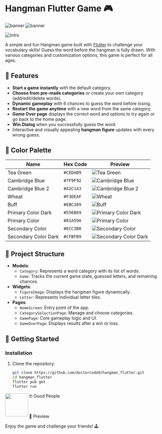 # Hangman Flutter Game 🎮


![banner](https://github.com/user-attachments/assets/31f0895f-c076-4412-bb60-08c2adc03dc3) ![banner](https://github.com/user-attachments/assets/fddd77f6-1528-4ff6-a35c-d58f8abc1186)

![intro](https://github.com/user-attachments/assets/22f243cd-6db9-45ea-9fa7-9aa8f62ba9b0)


A simple and fun Hangman game built with [Flutter](https://flutter.dev/) to challenge your vocabulary skills! Guess the word before the hangman is fully drawn. With various categories and customization options, this game is perfect for all ages.

## 🌟 Features
- **Start a game instantly** with the default category.
- **Choose from pre-made categories** or create your own category (add/edit/delete words).
- **Dynamic gameplay** with 6 chances to guess the word before losing.
- **Restart the game anytime** with a new word from the same category.
- **Game Over page** displays the correct word and options to try again or go back to the home page.
- **Win Dialog** when you successfully guess the word.
- Interactive and visually appealing **hangman figure** updates with every wrong guess.

## 🎨 Color Palette

| Name                   | Hex Code     | Preview                  |
|------------------------|--------------|--------------------------|
| Tea Green              | `#CEDAB9`    | ![Tea Green](https://via.placeholder.com/100x100/CEDAB9?text=+) |
| Cambridge Blue         | `#7F9F92`    | ![Cambridge Blue](https://via.placeholder.com/100x100/7F9F92?text=+) |
| Cambridge Blue 2       | `#A2C1A3`    | ![Cambridge Blue 2](https://via.placeholder.com/100x100/A2C1A3?text=+) |
| Wheat                  | `#F3DEAF`    | ![Wheat](https://via.placeholder.com/100x100/F3DEAF?text=+) |
| Buff                   | `#EBC389`    | ![Buff](https://via.placeholder.com/100x100/EBC389?text=+) |
| Primary Color Dark     | `#556869`    | ![Primary Color Dark](https://via.placeholder.com/100x100/556869?text=+) |
| Primary Color          | `#81A59A`    | ![Primary Color](https://via.placeholder.com/100x100/81A59A?text=+) |
| Secondary Color        | `#ECC3B0`    | ![Secondary Color](https://via.placeholder.com/100x100/ECC3B0?text=+) |
| Secondary Color Dark   | `#CFBFB9`    | ![Secondary Color Dark](https://via.placeholder.com/100x100/CFBFB9?text=+) |

## 📂 Project Structure
- **Models**:
  - `Category`: Represents a word category with its list of words.
  - `Game`: Tracks the current game state, guessed letters, and remaining chances.
- **Widgets**:
  - `FigureImage`: Displays the hangman figure dynamically.
  - `Letter`: Represents individual letter tiles.
- **Pages**:
  - `HomeScreen`: Entry point of the app.
  - `CategorySelectionPage`: Manage and choose categories.
  - `GamePage`: Core gameplay logic and UI.
  - `GameOverPage`: Displays results after a win or loss.

## 🚀 Getting Started

### Installation
1. Clone the repository:
   ```bash
   git clone https://github.com/doctorcode9/hangman_flutter.git
   cd hangman_flutter
   flutter pub get
   flutter run
🤓 Good People <a href="https://github.com/doctorcode9"><img align="left" src="https://avatars.githubusercontent.com/u/73842931?s=100" height="75"></a>

<br> <br> 🎥 Preview

<!-- Add your screen recording here -->



Enjoy the game and challenge your friends! 🕹️





